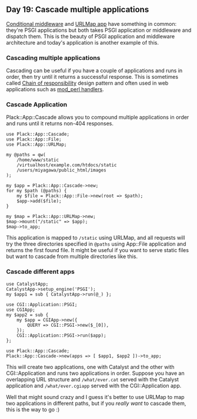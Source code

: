 ## Day 19: Cascade multiple applications

[Conditional middleware](http://advent.plackperl.org/2009/12/day-18-load-middleware-conditionally.html) and [URLMap app](http://advent.plackperl.org/2009/12/day-12-maps-multiple-apps-with-mount-and-urlmap.html) have something in common: they're PSGI applications but both takes PSGI application or middleware and dispatch them. This is the beauty of PSGI application and middleware architecture and today's application is another example of this.

### Cascading multiple applications

Cascading can be useful if you have a couple of applications and runs in order, then try until it returns a successful response. This is sometimes called [Chain of responsibility](http://en.wikipedia.org/wiki/Chain-of-responsibility_pattern) design pattern and often used in web applications such as [mod_perl handlers](http://perl.apache.org/docs/2.0/user/handlers/intro.html).

### Cascade Application

Plack::App::Cascade allows you to compound multiple applications in order and runs until it returns non-404 responses.

    use Plack::App::Cascade;
    use Plack::App::File;
    use Plack::App::URLMap;
    
    my @paths = qw(
        /home/www/static
        /virtualhost/example.com/htdocs/static
        /users/miyagawa/public_html/images
    );
    
    my $app = Plack::App::Cascade->new;
    for my $path (@paths) {
        my $file = Plack::App::File->new(root => $path);
        $app->add($file);
    }
    
    my $map = Plack::App::URLMap->new;
    $map->mount("/static" => $app);
    $map->to_app;

This application is mapped to `/static` using URLMap, and all requests will try the three directories specified in `@paths` using App::File application and returns the first found file. It might be useful if you want to serve static files but want to cascade from multiple directories like this.

### Cascade different apps

    use CatalystApp;
    CatalystApp->setup_engine('PSGI');
    my $app1 = sub { CatalystApp->run(@_) };
    
    use CGI::Application::PSGI;
    use CGIApp;
    my $app2 = sub {
        my $app = CGIApp->new({
            QUERY => CGI::PSGI->new($_[0]),
        });
        CGI::Application::PSGI->run($app);
    };
    
    use Plack::App::Cascade;
    Plack::App::Cascade->new(apps => [ $app1, $app2 ])->to_app;

This will create two applications, one with Catalyst and the other with CGI::Application and runs two applications in order. Suppose you have an overlapping URL structure and `/what/ever.cat` served with the Catalyst application and `/what/ever.cgiapp` served with the CGI::Application app.

Well that might sound crazy and I guess it's better to use URLMap to map two applications in different paths, but if you *really want* to cascade them, this is the way to go :)
